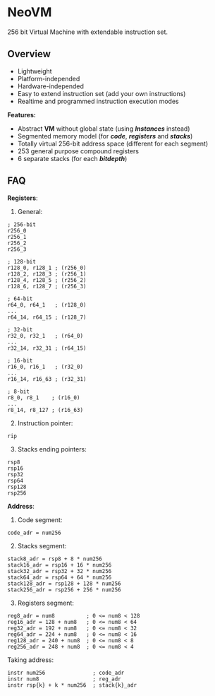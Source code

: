# NeoVM

256 bit Virtual Machine with extendable instruction set.

## Overview
- Lightweight
- Platform-independed
- Hardware-independed
- Easy to extend instruction set (add your own instructions)
- Realtime and programmed instruction execution modes


**Features:**
- Abstract **VM** without global state (using ***Instances*** instead)
- Segmented memory model (for ***code***, ***registers*** and ***stacks***)
- Totally virtual 256-bit address space (different for each segment)
- 253 general purpose compound registers
- 6 separate stacks (for each ***bitdepth***)

## FAQ
**Registers**:
1. General:
```
; 256-bit
r256_0
r256_1
r256_2
r256_3
```
```
; 128-bit
r128_0, r128_1 ; (r256_0)
r128_2, r128_3 ; (r256_1)
r128_4, r128_5 ; (r256_2)
r128_6, r128_7 ; (r256_3)
```
```
; 64-bit
r64_0, r64_1   ; (r128_0)
...
r64_14, r64_15 ; (r128_7)
```
```
; 32-bit
r32_0, r32_1   ; (r64_0)
...
r32_14, r32_31 ; (r64_15)
```
```
; 16-bit
r16_0, r16_1   ; (r32_0)
...
r16_14, r16_63 ; (r32_31)
```
```
; 8-bit
r8_0, r8_1    ; (r16_0)
...
r8_14, r8_127 ; (r16_63)
```
2. Instruction pointer:
```
rip
```
3. Stacks ending pointers:
```
rsp8
rsp16
rsp32
rsp64
rsp128
rsp256
```

**Address**:
1. Code segment:
```
code_adr = num256
```
2. Stacks segment:
```
stack8_adr = rsp8 + 8 * num256
stack16_adr = rsp16 + 16 * num256
stack32_adr = rsp32 + 32 * num256
stack64_adr = rsp64 + 64 * num256
stack128_adr = rsp128 + 128 * num256
stack256_adr = rsp256 + 256 * num256
```
3. Registers segment:
```
reg8_adr = num8          ; 0 <= num8 < 128
reg16_adr = 128 + num8   ; 0 <= num8 < 64
reg32_adr = 192 + num8   ; 0 <= num8 < 32
reg64_adr = 224 + num8   ; 0 <= num8 < 16
reg128_adr = 240 + num8  ; 0 <= num8 < 8
reg256_adr = 248 + num8  ; 0 <= num8 < 4
```

Taking address:
```
instr num256               ; code_adr
instr num8                 ; reg_adr
instr rsp{k} + k * num256  ; stack{k}_adr
```